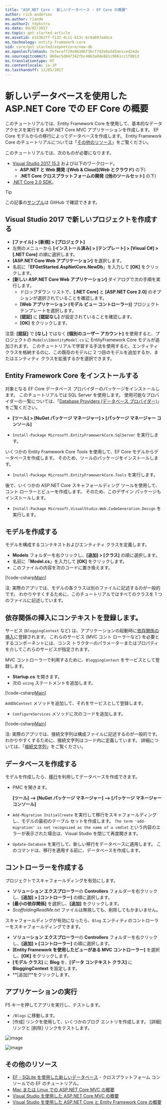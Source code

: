 ```yaml
---
title: "ASP.NET Core - 新しいデータベース - EF Core の概要"
author: rick-anderson
ms.author: riande
ms.author2: tdykstra
ms.date: 04/07/2017
ms.topic: get-started-article
ms.assetid: e153627f-f132-4c11-b13c-6c9a607addce
ms.technology: entity-framework-core
uid: core/get-started/aspnetcore/new-db
ms.openlocfilehash: 7e7ecaff29e9830bf3bcf742e6a5d54e1ced24de
ms.sourcegitcommit: 860ec5d047342fbc4063a0de881c9861cc1f8813
ms.translationtype: HT
ms.contentlocale: ja-JP
ms.lasthandoff: 11/05/2017
---
```

# <a name="getting-started-with-ef-core-on-aspnet-core-with-a-new-database"></a>新しいデータベースを使用した ASP.NET Core での EF Core の概要

このチュートリアルでは、Entity Framework Core を使用して、基本的なデータ アクセスを実行する ASP.NET Core MVC アプリケーションを作成します。 EF Core モデルからの移行によってデータベースを作成します。 Entity Framework Core のチュートリアルについては「[その他のリソース](#additional-resources)」をご覧ください。

このチュートリアルでは、次のものが必要になります。
* [Visual Studio 2017 15.3](https://www.visualstudio.com/downloads/) および以下のワークロード。
  * **ASP.NET と Web 開発** (**[Web & Cloud]\(Web とクラウド\)** の下)
  * **.NET Core クロスプラットフォームの開発** (**[他のツールセット]** の下)
* [.NET Core 2.0 SDK](https://www.microsoft.com/net/download/core)。

> [!TIP]  
> この記事の[サンプル](https://github.com/aspnet/EntityFramework.Docs/tree/master/samples/core/GetStarted/AspNetCore/EFGetStarted.AspNetCore.NewDb)は GitHub で確認できます。

## <a name="create-a-new-project-in-visual-studio-2017"></a>Visual Studio 2017 で新しいプロジェクトを作成する

* **[ファイル] > [新規] > [プロジェクト]**
* 左側のメニューから **[インストール済み] > [テンプレート] > [Visual C#] > [.NET Core]** の順に選択します。
* **[ASP.NET Core Web アプリケーション]** を選択します。
* 名前に「**EFGetStarted.AspNetCore.NewDb**」を入力して **[OK]** をクリックします。
* **[新しい ASP.NET Core Web アプリケーション]** ダイアログで次の手順を実行します。
  * ドロップダウン リストで、**[.NET Core]** と **[ASP.NET Core 2.0]** のオプションが選択されていることを確認します。
  * **[Web アプリケーション (モデル ビュー コントローラー)]** プロジェクト テンプレートを選択します。
  * **[認証]** に **[認証なし]** が設定されていることを確認します。
  * **[OK]** をクリックします。

注意: **[認証]** で **[なし]** ではなく **[個別のユーザー アカウント]** を使用すると、プロジェクトの `Models\IdentityModel.cs` に EntityFramework Core モデルが追加されます。 このチュートリアルで学習する手法を使用すると、エンティティ クラスを格納するのに、この既存のモデルに 2 つ目のモデルを追加するか、またはエンティティ クラスを拡張するかを選択できます。

## <a name="install-entity-framework-core"></a>Entity Framework Core をインストールする

対象となる EF Core データベース プロバイダーのパッケージをインストールします。 このチュートリアルでは SQL Server を使用します。 使用可能なプロバイダーの一覧については、「[Database Providers (データベース プロバイダー)](../../providers/index.md)」をご覧ください。

* **[ツール] > [NuGet パッケージ マネージャー] > [パッケージ マネージャー コンソール]**

* `Install-Package Microsoft.EntityFrameworkCore.SqlServer` を実行します。

いくつかの Entity Framework Core Tools を使用して、EF Core モデルからデータベースを作成します。 そのため、ツールのパッケージをインストールします。

* `Install-Package Microsoft.EntityFrameworkCore.Tools` を実行します。

後で、いくつかの ASP.NET Core スキャフォールディング ツールを使用して、コント ローラーとビューを作成します。 そのため、このデザイン パッケージもインストールします。

* `Install-Package Microsoft.VisualStudio.Web.CodeGeneration.Design` を実行します。

## <a name="create-the-model"></a>モデルを作成する

モデルを構成するコンテキストおよびエンティティ クラスを定義します。

* **Models** フォルダーを右クリックし、**[追加] > [クラス]** の順に選択します。
* 名前に「**Model.cs**」を入力して **[OK]** をクリックします。
* このファイルの内容を次のコードに置き換えます。

 [!code-csharp[Main](../../../../samples/core/GetStarted/AspNetCore/EFGetStarted.AspNetCore.NewDb/Models/Model.cs)]

注: 実際のアプリでは、モデルの各クラスは別のファイルに記述するのが一般的です。 わかりやすくするために、このチュートリアルではすべてのクラスを 1 つのファイルに記述しています。

## <a name="register-your-context-with-dependency-injection"></a>依存関係の挿入にコンテキストを登録します。

サービス (`BloggingContext` など) は、アプリケーションの起動時に[依存関係の挿入](http://docs.asp.net/en/latest/fundamentals/dependency-injection.html)に登録されます。 これらのサービス (MVC コント ローラーなど) を必要とするコンポーネントには、コンス トラクターのパラメーターまたはプロパティを介してこれらのサービスが指定されます。

MVC コントローラーで利用するために、`BloggingContext` をサービスとして登録します。

* **Startup.cs** を開きます。
* 次の `using` ステートメントを追加します。

 [!code-csharp[Main](../../../../samples/core/GetStarted/AspNetCore/EFGetStarted.AspNetCore.NewDb/Startup.cs#AddedUsings)]

`AddDbContext` メソッドを追加して、それをサービスとして登録します。

* `ConfigureServices` メソッドに次のコードを追加します。

 [!code-csharp[Main](../../../../samples/core/GetStarted/AspNetCore/EFGetStarted.AspNetCore.NewDb/Startup.cs?name=ConfigureServices&highlight=7-8)]

注: 実際のアプリでは、接続文字列は構成ファイルに記述するのが一般的です。 わかりやすくするために、接続文字列はコード内に定義しています。 詳細については、「[接続文字列](../../miscellaneous/connection-strings.md)」をご覧ください。

## <a name="create-your-database"></a>データベースを作成する

モデルを作成したら、[移行](https://docs.microsoft.com/aspnet/core/data/ef-mvc/migrations#introduction-to-migrations)を利用してデータベースを作成できます。

* PMC を開きます。

  **[ツール] –> [NuGet パッケージ マネージャー] –> [パッケージ マネージャー コンソール]**
* `Add-Migration InitialCreate` を実行して移行をスキャフォールディングし、モデルの最初のテーブル セットを作成します。 `The term 'add-migration' is not recognized as the name of a cmdlet` という内容のエラーが表示された場合は、Visual Studio を閉じて再度開きます。
* `Update-Database` を実行して、新しい移行をデータベースに適用します。 このコマンドは、移行を適用する前に、データベースを作成します。

## <a name="create-a-controller"></a>コントローラーを作成する

プロジェクトでスキャフォールディングを有効にします。

* **ソリューション エクスプローラー**の **Controllers** フォルダーを右クリックし、**[追加] > [コントローラー]** の順に選択します。
* **[最小の依存関係]** を選択し、**[追加]** をクリックします。
* *ScaffoldingReadMe.txt* ファイルは無視しても、削除してもかまいません。

スキャフォールディングが有効になったら、`Blog` エンティティのコントローラーをスキャフォールディングできます。

* **ソリューション エクスプローラー**の **Controllers** フォルダーを右クリックし、**[追加] > [コントローラー]** の順に選択します。
* **[Entity Framework を使用したビューがある MVC コントローラー]** を選択し、**[OK]** をクリックします。
* **[モデル クラス]** に **Blog** を、**[データ コンテキスト クラス]** に **BloggingContext** を設定します。
* **[追加]**をクリックします。


## <a name="run-the-application"></a>アプリケーションの実行

F5 キーを押してアプリを実行し、テストします。

* `/Blogs` に移動します。
* [作成] リンクを使用して、いくつかのブログ エントリを作成します。 [詳細] リンクと [削除] リンクをテストします。

![image](_static/create.png)

![image](_static/index-new-db.png)

## <a name="additional-resources"></a>その他のリソース

* [EF - SQLite を使用した新しいデータベース](xref:core/get-started/netcore/new-db-sqlite) - クロスプラットフォーム コンソールでの EF のチュートリアル。
* [Mac または Linux での ASP.NET Core MVC の概要](https://docs.microsoft.com/aspnet/core/tutorials/first-mvc-app-xplat/index)
* [Visual Studio を使用した ASP.NET Core MVC の概要](https://docs.microsoft.com/aspnet/core/tutorials/first-mvc-app/index)
* [Visual Studio を使用した ASP.NET Core と Entity Framework Core の概要](https://docs.microsoft.com/aspnet/core/data/ef-mvc/index)
